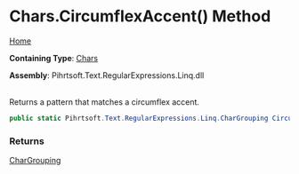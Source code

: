 # Chars\.CircumflexAccent\(\) Method

[Home](../../../../../../README.md)

**Containing Type**: [Chars](../README.md)

**Assembly**: Pihrtsoft\.Text\.RegularExpressions\.Linq\.dll

\
Returns a pattern that matches a circumflex accent\.

```csharp
public static Pihrtsoft.Text.RegularExpressions.Linq.CharGrouping CircumflexAccent()
```

### Returns

[CharGrouping](../../CharGrouping/README.md)

